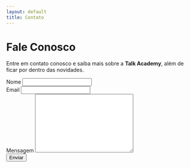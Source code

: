 ```yaml
---
layout: default
title: Contato
---
```


<div id="contact">
  <h1 class="pageTitle">Fale Conosco</h1>
  <div class="contactContent">
    <p class="intro">Entre em contato conosco e saiba mais sobre a <strong>Talk Academy</strong>, além de ficar por dentro das novidades.</p>
  </div>
  <form action="http://formspree.io/talkacademybr@gmail.com" method="POST">
    <label for="name">Nome</label>    
    <input type="text" id="name" name="name" class="full-width"><br>
    <label for="email">Email</label>
    <input type="email" id="email" name="_replyto" class="full-width"><br>
    <label for="message">Mensagem</label>
    <textarea name="message" id="message" cols="30" rows="10" class="full-width"></textarea><br>
    <input type="submit" value="Enviar" class="button">
  </form>
</div>
